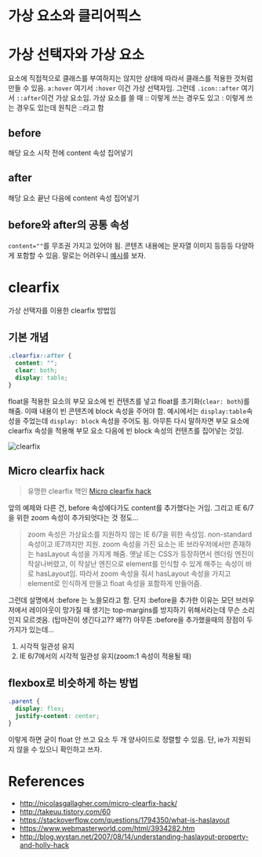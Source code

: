 가상 요소와 클리어픽스
===

# 가상 선택자와 가상 요소
요소에 직접적으로 클래스를 부여하지는 않지만 상태에 따라서 클래스를 적용한 것처럼 만들 수 있음. `a:hover` 여기서 `:hover` 이건 가상 선택자임. 그런데 `.icon::after` 여기서 `::after`이건 가상 요소임. 가상 요소를 쓸 때 :: 이렇게 쓰는 경우도 있고 : 이렇게 쓰는 경우도 있는데 원칙은 ::라고 함

## before
해당 요소 시작 전에 content 속성 집어넣기

## after
해당 요소 끝난 다음에 content 속성 집어넣기

## before와 after의 공통 속성
`content=""`를 무조권 가지고 있어야 됨. 콘텐츠 내용에는 문자열 이미지 등등등 다양하게 포함할 수 있음. 말로는 어려우니 [예시](https://www.w3schools.com/cssref/tryit.asp?filename=trycss_content)를 보자.


# clearfix
가상 선택자를 이용한 clearfix 방법임

## 기본 개념

```css
.clearfix::after {
  content: "";
  clear: both;
  display: table;
}
```

float을 적용한 요소의 부모 요소에 빈 컨텐츠를 넣고 float를 초기화(`clear: both`)를 해줌. 이때 내용이 빈 콘텐츠에 block 속성을 주어야 함. 예시에서는 `display:table`속성을 주었는데 `display: block` 속성을 주어도 됨. 아무튼 다시 말하자면 부모 요소에 clearfix 속성을 적용해 부모 요소 다음에 빈 block 속성의 컨텐츠를 집어넣는 것임.

![clearfix](https://i.imgur.com/aOAWSIy.png)

## Micro clearfix hack
> 유명한 clearfix 핵인 [Micro clearfix hack](http://nicolasgallagher.com/micro-clearfix-hack/demo/)

앞의 예제와 다른 건, before 속성에다가도 content를 추가했다는 거임. 그리고 IE 6/7을 위한 zoom 속성이 추가되엇다는 것 정도... 

> zoom 속성은 가상요소를 지원하지 않는 IE 6/7을 위한 속성임. non-standard 속성이고 IE7까지만 지원. zoom 속성을 가진 요소는 IE 브라우저에서만 존재하는 hasLayout 속성을 가지게 해줌. 옛날 IE는 CSS가 등장하면서 렌더링 엔진이 작살나버렸고, 이 작살난 엔진으로 element를 인식할 수 있게 해주는 속성이 바로 hasLayout임. 따라서 zoom 속성을 줘서 hasLayout 속성을 가지고 element로 인식하게 만들고 float 속성을 포함하게 만들어줌.

그런데 설명에서 :before 는 노쓸모라고 함. 단지 :before을 추가한 이유는 모던 브러우저에서 레이아웃이 망가질 때 생기는 top-margins를 방지하기 위해서라는데 무슨 소리인지 모르겟음. (탑마진이 생긴다고?? 왜??) 아무튼 :before을 추가했을때의 장점이 두 가지가 있는데...

1. 시각적 일관성 유지
2. IE 6/7에서의 시각적 일관성 유지(zoom:1 속성이 적용될 때)

## flexbox로 비슷하게 하는 방법
```css
.parent {
  display: flex;
  justify-content: center;
}
```
이렇게 하면 굳이 float 안 쓰고 요소 두 개 양사이드로 정렬할 수 있음. 단, ie가 지원되지 않을 수 있으니 확인하고 쓰자.

# References
* http://nicolasgallagher.com/micro-clearfix-hack/
* http://takeuu.tistory.com/60
* https://stackoverflow.com/questions/1794350/what-is-haslayout
* https://www.webmasterworld.com/html/3934282.htm
* http://blog.wystan.net/2007/08/14/understanding-haslayout-property-and-holly-hack